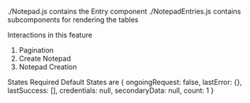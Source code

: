 ./Notepad.js contains the Entry component
./NotepadEntries.js contains subcomponents for rendering the tables

Interactions in this feature

1. Pagination
2. Create Notepad
3. Notepad Creation


States Required
Default States are 
  {
    ongoingRequest: false,
    lastError: {},
    lastSuccess: [],
    credentials: null,
    secondaryData: null,
    count: 1
  }
